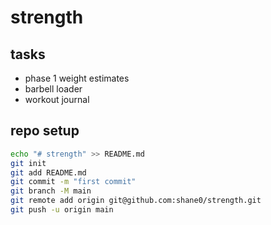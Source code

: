 # strength


## tasks

- phase 1 weight estimates
- barbell loader
- workout journal

## repo setup

```sh
echo "# strength" >> README.md
git init
git add README.md
git commit -m "first commit"
git branch -M main
git remote add origin git@github.com:shane0/strength.git
git push -u origin main
```

